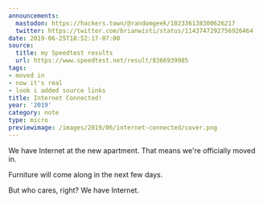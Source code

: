 ```yaml
---
announcements:
  mastodon: https://hackers.town/@randomgeek/102336138300626217
  twitter: https://twitter.com/brianwisti/status/1143747292756926464
date: 2019-06-25T18:52:17-07:00
source:
  title: my Speedtest results
  url: https://www.speedtest.net/result/8366939985
tags:
- moved in
- now it's real
- look i added source links
title: Internet Connected!
year: '2019'
category: note
type: micro
previewimage: /images/2019/06/internet-connected/cover.png
---
```


We have Internet at the new apartment. That means we're officially moved in.

Furniture will come along in the next few days.

But who cares, right? We have Internet.
